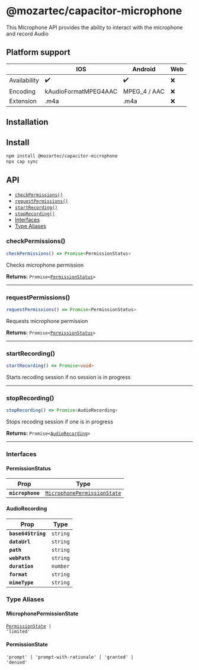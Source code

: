 # @mozartec/capacitor-microphone

This Microphone API provides the ability to interact with the microphone and record Audio

## Platform support
|              | IOS                  | Android            | Web                |
| ------------ |--------------------- | ------------------ | ------------------ |
| Availability | :heavy_check_mark:   | :heavy_check_mark: | :x:                |
| Encoding     | kAudioFormatMPEG4AAC | MPEG_4 / AAC       | :x:                |
| Extension    | .m4a                 | .m4a               | :x:                |


## Installation

## Install

```bash
npm install @mozartec/capacitor-microphone
npx cap sync
```

## API

<docgen-index>

* [`checkPermissions()`](#checkpermissions)
* [`requestPermissions()`](#requestpermissions)
* [`startRecording()`](#startrecording)
* [`stopRecording()`](#stoprecording)
* [Interfaces](#interfaces)
* [Type Aliases](#type-aliases)

</docgen-index>

<docgen-api>
<!--Update the source file JSDoc comments and rerun docgen to update the docs below-->

### checkPermissions()

```typescript
checkPermissions() => Promise<PermissionStatus>
```

Checks microphone permission

**Returns:** <code>Promise&lt;<a href="#permissionstatus">PermissionStatus</a>&gt;</code>

--------------------


### requestPermissions()

```typescript
requestPermissions() => Promise<PermissionStatus>
```

Requests microphone permission

**Returns:** <code>Promise&lt;<a href="#permissionstatus">PermissionStatus</a>&gt;</code>

--------------------


### startRecording()

```typescript
startRecording() => Promise<void>
```

Starts recoding session if no session is in progress

--------------------


### stopRecording()

```typescript
stopRecording() => Promise<AudioRecording>
```

Stops recoding session if one is in progress

**Returns:** <code>Promise&lt;<a href="#audiorecording">AudioRecording</a>&gt;</code>

--------------------


### Interfaces


#### PermissionStatus

| Prop             | Type                                                                            |
| ---------------- | ------------------------------------------------------------------------------- |
| **`microphone`** | <code><a href="#microphonepermissionstate">MicrophonePermissionState</a></code> |


#### AudioRecording

| Prop               | Type                |
| ------------------ | ------------------- |
| **`base64String`** | <code>string</code> |
| **`dataUrl`**      | <code>string</code> |
| **`path`**         | <code>string</code> |
| **`webPath`**      | <code>string</code> |
| **`duration`**     | <code>number</code> |
| **`format`**       | <code>string</code> |
| **`mimeType`**     | <code>string</code> |


### Type Aliases


#### MicrophonePermissionState

<code><a href="#permissionstate">PermissionState</a> | 'limited'</code>


#### PermissionState

<code>'prompt' | 'prompt-with-rationale' | 'granted' | 'denied'</code>

</docgen-api>
